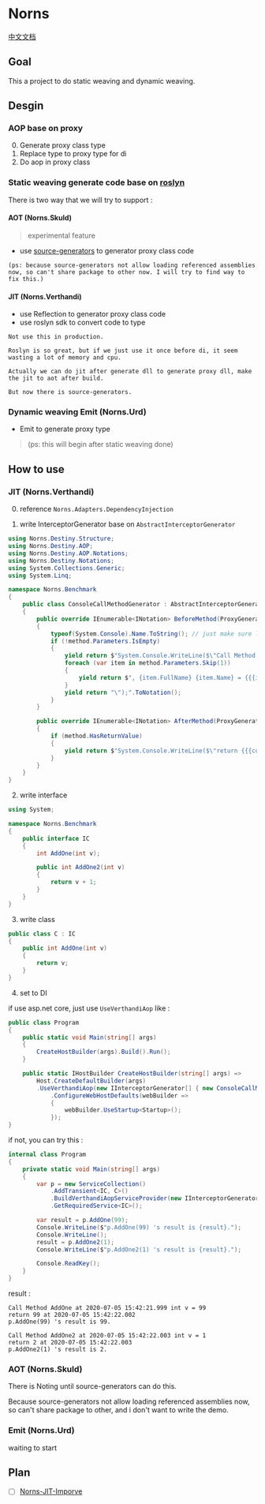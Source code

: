 # Norns

[中文文档](doc/zh/README.md)

## Goal

This a project to do static weaving and dynamic weaving.

## Desgin

### AOP base on proxy

0. Generate proxy class type
1. Replace type to proxy type for di
2. Do aop in proxy class

### Static weaving generate code base on [roslyn](https://github.com/dotnet/roslyn)

There is two way that we will try to support :

#### AOT   (Norns.Skuld)

> experimental feature

* use [source-generators](https://github.com/dotnet/roslyn/blob/master/docs/features/source-generators.md) to generator proxy class code 

`
(ps: because source-generators not allow loading referenced assemblies now, so can't share package to other now. I will try to find way to fix this.)
`

#### JIT     (Norns.Verthandi)

* use Reflection to generator proxy class code 
* use roslyn sdk to convert code to type

```
Not use this in production.

Roslyn is so great, but if we just use it once before di, it seem wasting a lot of memory and cpu.

Actually we can do jit after generate dll to generate proxy dll, make the jit to aot after build.

But now there is source-generators.
```

### Dynamic weaving   Emit  (Norns.Urd)

* Emit to generate proxy type

> (ps: this will begin after static weaving done)


## How to use

### JIT     (Norns.Verthandi)

0. reference `Norns.Adapters.DependencyInjection`

1. write InterceptorGenerator base on `AbstractInterceptorGenerator`

```csharp
using Norns.Destiny.Structure;
using Norns.Destiny.AOP;
using Norns.Destiny.AOP.Notations;
using Norns.Destiny.Notations;
using System.Collections.Generic;
using System.Linq;

namespace Norns.Benchmark
{
    public class ConsoleCallMethodGenerator : AbstractInterceptorGenerator
    {
        public override IEnumerable<INotation> BeforeMethod(ProxyGeneratorContext context, IMethodSymbolInfo method)
        {
            typeof(System.Console).Name.ToString(); // just make sure load System.Console dll before jit generate code
            if (!method.Parameters.IsEmpty)
            {
                yield return $"System.Console.WriteLine($\"Call Method {method.Name} at {{System.DateTime.Now.ToString(\"yyyy-MM-dd HH:mm:ss.fff\")}} {method.Parameters.First().Type.FullName} {method.Parameters.First().Name} = {{{method.Parameters.First().Name}}}".ToNotation();
                foreach (var item in method.Parameters.Skip(1))
                {
                    yield return $", {item.FullName} {item.Name} = {{{item.Name}}}".ToNotation();
                }
                yield return "\");".ToNotation();
            }
        }

        public override IEnumerable<INotation> AfterMethod(ProxyGeneratorContext context, IMethodSymbolInfo method)
        {
            if (method.HasReturnValue)
            {
                yield return $"System.Console.WriteLine($\"return {{{context.GetReturnValueParameterName()}}} at {{System.DateTime.Now.ToString(\"yyyy-MM-dd HH:mm:ss.fff\")}}\");".ToNotation();
            }
        }
    }
}
```

2. write interface 

```csharp
using System;

namespace Norns.Benchmark
{
    public interface IC
    {
        int AddOne(int v);

        public int AddOne2(int v)
        {
            return v + 1;
        }
    }
}
```

3. write class 

```csharp
public class C : IC
{
    public int AddOne(int v)
    {
        return v;
    }
}
```

4. set to DI

if use asp.net core, just use `UseVerthandiAop` like :

```csharp
public class Program
{
    public static void Main(string[] args)
    {
        CreateHostBuilder(args).Build().Run();
    }

    public static IHostBuilder CreateHostBuilder(string[] args) =>
        Host.CreateDefaultBuilder(args)
        .UseVerthandiAop(new IInterceptorGenerator[] { new ConsoleCallMethodGenerator() })
            .ConfigureWebHostDefaults(webBuilder =>
            {
                webBuilder.UseStartup<Startup>();
            });
}
```

if not, you can try this :

```csharp
internal class Program
{
    private static void Main(string[] args)
    {
        var p = new ServiceCollection()
            .AddTransient<IC, C>()
            .BuildVerthandiAopServiceProvider(new IInterceptorGenerator[] { new ConsoleCallMethodGenerator() })
            .GetRequiredService<IC>();

        var result = p.AddOne(99);
        Console.WriteLine($"p.AddOne(99) 's result is {result}.");
        Console.WriteLine();
        result = p.AddOne2(1);
        Console.WriteLine($"p.AddOne2(1) 's result is {result}.");

        Console.ReadKey();
    }
}
```

result :

```shell
Call Method AddOne at 2020-07-05 15:42:21.999 int v = 99
return 99 at 2020-07-05 15:42:22.002
p.AddOne(99) 's result is 99.

Call Method AddOne2 at 2020-07-05 15:42:22.003 int v = 1
return 2 at 2020-07-05 15:42:22.003
p.AddOne2(1) 's result is 2.
```

### AOT   (Norns.Skuld)

There is Noting until source-generators can do this.

Because source-generators not allow loading referenced assemblies now, so can't share package to other, and i don't want to write the demo.

### Emit  (Norns.Urd)

waiting to start

## Plan 

- [ ] [Norns-JIT-Imporve](https://github.com/fs7744/Norns/projects/1)

